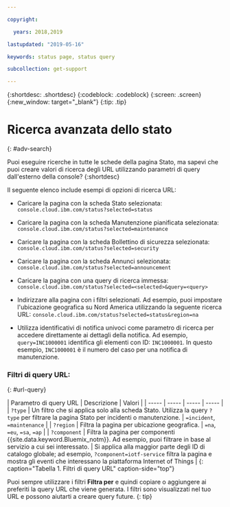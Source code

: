```yaml
---

copyright:

  years: 2018,2019

lastupdated: "2019-05-16"

keywords: status page, status query

subcollection: get-support

---
```


{:shortdesc: .shortdesc}
{:codeblock: .codeblock}
{:screen: .screen}
{:new_window: target="_blank"}
{:tip: .tip}

# Ricerca avanzata dello stato
{: #adv-search}

Puoi eseguire ricerche in tutte le schede della pagina Stato, ma sapevi che puoi creare valori di ricerca degli URL utilizzando parametri di query dall'esterno della console?
{:shortdesc}

Il seguente elenco include esempi di opzioni di ricerca URL:

* Caricare la pagina con la scheda Stato selezionata: `console.cloud.ibm.com/status?selected=status`
* Caricare la pagina con la scheda Manutenzione pianificata selezionata: `console.cloud.ibm.com/status?selected=maintenance`
* Caricare la pagina con la scheda Bollettino di sicurezza selezionata: `console.cloud.ibm.com/status?selected=security`
* Caricare la pagina con la scheda Annunci selezionata: `console.cloud.ibm.com/status?selected=announcement`
* Caricare la pagina con una query di ricerca immessa: `console.cloud.ibm.com/status?selected=<selected>&query=<query>`
* Indirizzare alla pagina con i filtri selezionati. Ad esempio, puoi impostare l'ubicazione geografica su Nord America utilizzando la seguente ricerca URL: `console.cloud.ibm.com/status?selected=status&region=na`

* Utilizza identificativi di notifica univoci come parametro di ricerca per accedere direttamente ai dettagli della notifica. Ad esempio, `query=INC1000001` identifica gli elementi con ID: `INC1000001`. In questo esempio, `INC1000001` è il numero del caso per una notifica di manutenzione.

### Filtri di query URL:
{: #url-query}

| Parametro di query URL | Descrizione | Valori |
| ----- | ----- | ----- | ----- |
| `?type` | Un filtro che si applica solo alla scheda Stato. Utilizza la query `?type` per filtrare la pagina Stato per incidenti o manutenzione. | `=incident`, `=maintenance` |
| `?region` | Filtra la pagina per ubicazione geografica.  | `=na`, `=eu`, `=sa`, `=ap` |
| `?component` | Filtra la pagina per componenti {{site.data.keyword.Bluemix_notm}}. Ad esempio, puoi filtrare in base al servizio a cui sei interessato. | Si applica alla maggior parte degli ID di catalogo globale; ad esempio, `?component=iotf-service` filtra la pagina e mostra gli eventi che interessano la piattaforma Internet of Things  |
{: caption="Tabella 1. Filtri di query URL" caption-side="top"}

Puoi sempre utilizzare i filtri **Filtra per** e quindi copiare o aggiungere ai preferiti la query URL che viene generata. I filtri sono visualizzati nel tuo URL e possono aiutarti a creare query future.
{: tip}
